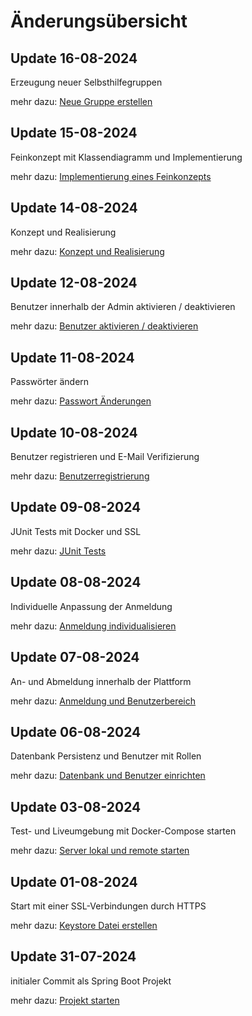 # Änderungsübersicht

## Update 16-08-2024
Erzeugung neuer Selbsthilfegruppen

mehr dazu: [Neue Gruppe erstellen](13_create_new_group.md)

## Update 15-08-2024
Feinkonzept mit Klassendiagramm und Implementierung

mehr dazu: [Implementierung eines Feinkonzepts](12_implement_group_concept.md)

## Update 14-08-2024
Konzept und Realisierung

mehr dazu: [Konzept und Realisierung](11_concept_and_implement.md)

## Update 12-08-2024
Benutzer innerhalb der Admin aktivieren / deaktivieren

mehr dazu: [Benutzer aktivieren / deaktivieren](10_change_enabled_status.md)

## Update 11-08-2024
Passwörter ändern

mehr dazu: [Passwort Änderungen](09_password_changing.md)

## Update 10-08-2024
Benutzer registrieren und E-Mail Verifizierung

mehr dazu: [Benutzerregistrierung](08_registeration.md)

## Update 09-08-2024
JUnit Tests mit Docker und SSL

mehr dazu: [JUnit Tests](07_test_cases_with_docker.md)

## Update 08-08-2024
Individuelle Anpassung der Anmeldung

mehr dazu: [Anmeldung individualisieren](06_custom_auth.md)

## Update 07-08-2024
An- und Abmeldung innerhalb der Plattform

mehr dazu: [Anmeldung und Benutzerbereich](05_login_page.md)

## Update 06-08-2024
Datenbank Persistenz und Benutzer mit Rollen

mehr dazu: [Datenbank und Benutzer einrichten](04_user_and_database.md)

## Update 03-08-2024
Test- und Liveumgebung mit Docker-Compose starten

mehr dazu: [Server lokal und remote starten](03_start_by_docker.md)

## Update 01-08-2024
Start mit einer SSL-Verbindungen durch HTTPS

mehr dazu: [Keystore Datei erstellen](02_crate_keystore.md)

## Update 31-07-2024
initialer Commit als Spring Boot Projekt

mehr dazu: [Projekt starten](01_start_project.md)
